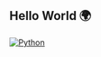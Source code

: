 ## Hello World 🌍

[![Python](https://img.shields.io/badge/python-pink?style=for-the-badge&logo=python)](https://github.com/fatima2003)
